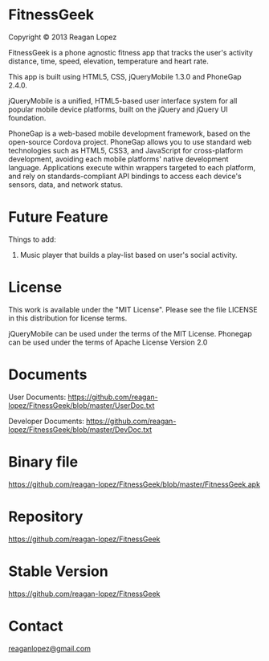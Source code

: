 FitnessGeek
============
Copyright © 2013 Reagan Lopez

FitnessGeek is a phone agnostic fitness app that tracks the user's activity distance, time, speed, elevation, temperature and heart rate.

This app is built using HTML5, CSS, jQueryMobile 1.3.0 and PhoneGap 2.4.0.

jQueryMobile is a unified, HTML5-based user interface system for all popular mobile device platforms, built on the jQuery and jQuery UI foundation.

PhoneGap is a web-based mobile development framework, based on the open-source Cordova project. PhoneGap allows you to use standard web technologies such as HTML5, CSS3, and JavaScript for cross-platform development, avoiding each mobile platforms' native development language. Applications execute within wrappers targeted to each platform, and rely on standards-compliant API bindings to access each device's sensors, data, and network status.

Future Feature
==============
Things to add: 

1. Music player that builds a play-list based on user's social activity.

License
=======
This work is available under the "MIT License". Please see the file LICENSE in this distribution for license terms.

jQueryMobile can be used under the terms of the MIT License. Phonegap can be used under the terms of Apache License Version 2.0

Documents
=========
User Documents: https://github.com/reagan-lopez/FitnessGeek/blob/master/UserDoc.txt

Developer Documents: https://github.com/reagan-lopez/FitnessGeek/blob/master/DevDoc.txt

Binary file
===========
https://github.com/reagan-lopez/FitnessGeek/blob/master/FitnessGeek.apk

Repository
==========
https://github.com/reagan-lopez/FitnessGeek

Stable Version
==============
https://github.com/reagan-lopez/FitnessGeek

Contact
=======
reaganlopez@gmail.com